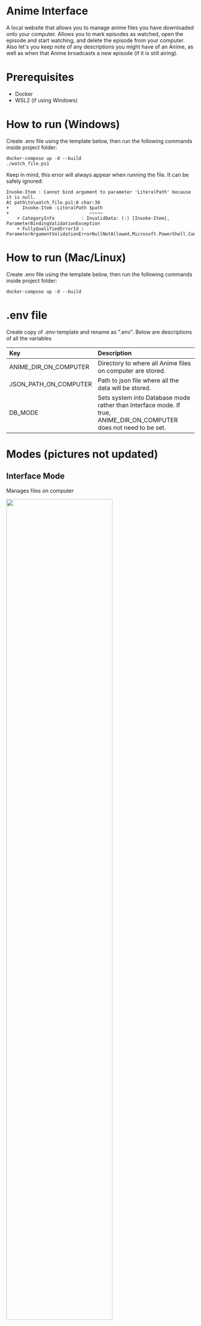 # Anime Interface
A local website that allows you to manage anime files you have downloaded onto your computer. Allows you to mark episodes as watched, open the episode and start watching, and delete the episode from your computer. Also let's you keep note of any descriptions you might have of an Anime, as well as when that Anime broadcasts a new episode (if it is still airing).

# Prerequisites
- Docker
- WSL2 (if using Windows)

# How to run (Windows)
Create .env file using the template below, then run the following commands inside project folder:
```
docker-compose up -d --build
./watch_file.ps1
```
Keep in mind, this error will always appear when running the file. It can be safely ignored:
```
Invoke-Item : Cannot bind argument to parameter 'LiteralPath' because it is null.
At path\to\watch_file.ps1:8 char:30
+     Invoke-Item -LiteralPath $path
+                              ~~~~~
    + CategoryInfo          : InvalidData: (:) [Invoke-Item], ParameterBindingValidationException
    + FullyQualifiedErrorId : ParameterArgumentValidationErrorNullNotAllowed,Microsoft.PowerShell.Commands.InvokeItemCommand
```

# How to run (Mac/Linux)
Create .env file using the template below, then run the following commands inside project folder:
```
docker-compose up -d --build
```

# .env file
Create copy of .env-template and rename as ".env". Below are descriptions of all the variables

| Key | Description |
|:--- |:----------- |
| ANIME_DIR_ON_COMPUTER | Directory to where all Anime files on computer are stored.
| JSON_PATH_ON_COMPUTER | Path to json file where all the data will be stored.
| DB_MODE  | Sets system into Database mode rather than Interface mode. If true, ANIME_DIR_ON_COMPUTER does not need to be set.

# Modes (pictures not updated)
## Interface Mode
Manages files on computer

<img src="https://i.imgur.com/WyUzrkG.jpg" width=75% height=75%>
<img src="https://i.imgur.com/A5locmV.jpg" width=75% height=75%>
<img src="https://i.imgur.com/hVOxHuQ.jpg" width=50% height=50%>

## Database Mode
Only keeps track of anime information

<img src="https://i.imgur.com/4ZyIfk0.jpg" width=75% height=75%>
<img src="https://i.imgur.com/pwEejsG.jpg" width=50% height=50%>
<img src="https://i.imgur.com/YjVzCEB.jpg" width=50% height=50%>
